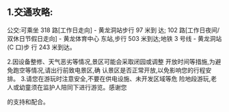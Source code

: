 ## 1.交通攻略:

公交:可乘坐 318 路[工作日走向] - 黄龙洞站步行 97 米到 达; 102 路[工作日夜间/双休日节假日走向] - 黄龙体育中心 东站,步行 503 米到达;地铁 3 号线 - 黄龙洞站(C 口)步 行 243 米到达。

2.因设备整修、天气恶劣等情况,景区可能会采取闭园或调整 开放时间等措施,为避免跑空等情况,请出行前致电景区,确 认景区是否正常开放,以免影响您的行程安排。 3.请您在游玩时注意安全,不要在供电设施、未开发区域等危 险地段游玩,老人或幼童须在监护人陪同下进行游览。感谢您

的支持和配合。